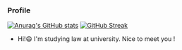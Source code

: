 ### Profile
[![Anurag's GitHub stats](https://github-readme-stats.vercel.app/api?username=ppmasa8)](https://github.com/anuraghazra/github-readme-stats)
[![GitHub Streak](https://github-readme-streak-stats.herokuapp.com/?user=ppmasa8&currStreakNum=2FD3EB&fire=pink&sideLabels=F00)](https://git.io/streak-stats)

- Hi!:smile: I'm studying law at university. Nice to meet you !

